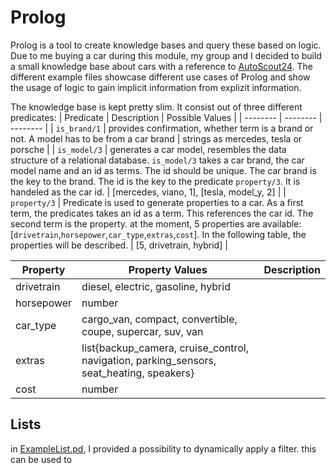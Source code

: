 # Prolog

Prolog is a tool to create knowledge bases and query these based on logic. Due to me buying a car during this module, my group and I decided to build a small knowledge base about cars with a reference to [AutoScout24](https://autoscout24.ch). The different example files showcase different use cases of Prolog and show the usage of logic to gain implicit information from explizit information.

The knowledge base is kept pretty slim. It consist out of three different predicates:
| Predicate | Description | Possible Values |
| -------- | -------- | -------- |
| `is_brand/1` | provides confirmation, whether term is a brand or not. A model has to be from a car brand | strings as mercedes, tesla or porsche |
| `is_model/3` | generates a car model, resembles the data structure of a relational database. `is_model/3` takes a car brand, the car model name and an id as terms. The id should be unique. The car brand is the key to the brand. The id is the key to the predicate `property/3`. It is handeled as the car id. | [mercedes, viano, 1], [tesla, model_y, 2] |
| `property/3` | Predicate is used to generate properties to a car. As a first term, the predicates takes an id as a term. This references the car id. The second term is the property. at the moment, 5 properties are available: [`drivetrain`,`horsepower`,`car_type`,`extras`,`cost`]. In the following table, the properties will be described. | [5, drivetrain, hybrid] |

| Property | Property Values | Description |
| -------- | -------- | -------- |
| drivetrain | diesel, electric, gasoline, hybrid |  |
| horsepower | number |  |
| car_type | cargo_van, compact, convertible, coupe, supercar, suv, van |  |
| extras | list{backup_camera, cruise_control, navigation, parking_sensors, seat_heating, speakers} |  |
| cost | number |  |

## Lists
in [ExampleList.pd](ExampleList.pd), I provided a possibility to dynamically apply a filter. this can be used to 